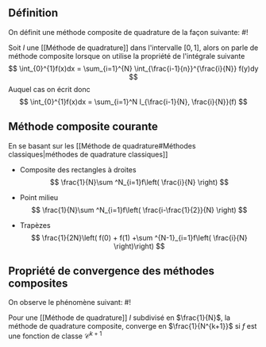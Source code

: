 ## Définition
On définit une méthode composite de quadrature de la façon suivante: #!

Soit $I$ une [[Méthode de quadrature]] dans l'intervalle $[0, 1]$, alors on parle de méthode composite lorsque on utilise la propriété de l'intégrale suivante $$
\int_{0}^{1}f(x)dx = \sum_{i=1}^{N} \int_{\frac{i-1}{n}}^{\frac{i}{N}} f(y)dy
$$Auquel cas on écrit donc 
$$
\int_{0}^{1}f(x)dx = \sum_{i=1}^N I_{\frac{i-1}{N}, \frac{i}{N}}(f)
$$

## Méthode composite courante
En se basant sur les [[Méthode de quadrature#Méthodes classiques|méthodes de quadrature classiques]]

- Composite des rectangles à droites
$$
\frac{1}{N}\sum ^N_{i=1}f\left( \frac{i}{N} \right)
$$
- Point milieu
$$
\frac{1}{N}\sum ^N_{i=1}f\left( \frac{i-\frac{1}{2}}{N} \right)
$$

- Trapèzes
$$
\frac{1}{2N}\left(   f(0) + f(1) +\sum ^{N-1}_{i=1}f\left( \frac{i}{N} \right)\right)
$$

## Propriété de convergence des méthodes composites
On observe le phénomène suivant: #!

Pour une [[Méthode de quadrature]] $I$ subdivisé en $\frac{1}{N}$, la méthode de quadrature composite, converge en $\frac{1}{N^{k+1}}$ si $f$ est une fonction de classe $\mathcal C^{{k+1}}$